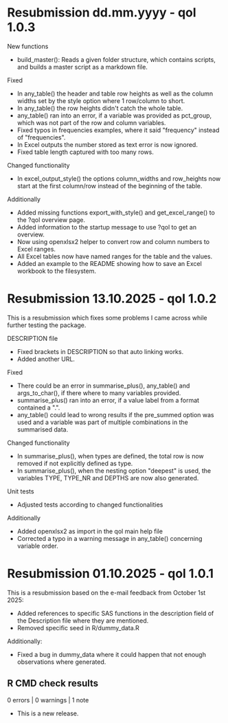 # Resubmission dd.mm.yyyy - qol 1.0.3

New functions
* build_master(): Reads a given folder structure, which contains scripts, and builds a master script as a markdown file.

Fixed
* In any_table() the header and table row heights as well as the column widths set by the style option where 1 row/column to short.
* In any_table() the row heights didn't catch the whole table.
* any_table() ran into an error, if a variable was provided as pct_group, which was not part of the row and column variables.
* Fixed typos in frequencies examples, where it said "frequency" instead of "frequencies".
* In Excel outputs the number stored as text error is now ignored.
* Fixed table length captured with too many rows.

Changed functionality
* In excel_output_style() the options column_widths and row_heights now start at the first column/row instead of the beginning of the table.

Additionally
* Added missing functions export_with_style() and get_excel_range() to the ?qol overview page.
* Added information to the startup message to use ?qol to get an overview.
* Now using openxlsx2 helper to convert row and column numbers to Excel ranges.
* All Excel tables now have named ranges for the table and the values.
* Added an example to the README showing how to save an Excel workbook to the filesystem.


# Resubmission 13.10.2025 - qol 1.0.2

This is a resubmission which fixes some problems I came across while further testing the package.

DESCRIPTION file
* Fixed brackets in DESCRIPTION so that auto linking works.
* Added another URL.

Fixed
* There could be an error in summarise_plus(), any_table() and args_to_char(), if there where to many variables provided.
* summarise_plus() ran into an error, if a value label from a format contained a ".".
* any_table() could lead to wrong results if the pre_summed option was used and a variable was part of multiple combinations in the summarised data.

Changed functionality
* In summarise_plus(), when types are defined, the total row is now removed if not explicitly defined as type.
* In summarise_plus(), when the nesting option "deepest" is used, the variables TYPE, TYPE_NR and DEPTHS are now also generated.

Unit tests
* Adjusted tests according to changed functionalities

Additionally
* Added openxlsx2 as import in the qol main help file
* Corrected a typo in a warning message in any_table() concerning variable order.


# Resubmission 01.10.2025 - qol 1.0.1

This is a resubmission based on the e-mail feedback from October 1st 2025:
* Added references to specific SAS functions in the description field of the Description file where they are mentioned.
* Removed specific seed in R/dummy_data.R

Additionally:
* Fixed a bug in dummy_data where it could happen that not enough observations where generated.
  

## R CMD check results

0 errors | 0 warnings | 1 note

* This is a new release.
